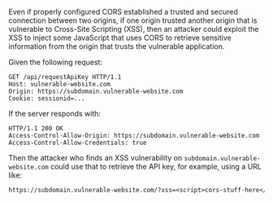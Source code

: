 <!-- @TODO: Link XSS -->
Even if properly configured CORS established a trusted and secured connection between two origins, if one origin trusted another origin that is vulnerable to Cross-Site Scripting (XSS), then an attacker could exploit the XSS to inject some JavaScript that uses CORS to retrieve sensitive information from the origin that trusts the vulnerable application.

Given the following request:
```http
GET /api/requestApiKey HTTP/1.1
Host: vulnerable-website.com
Origin: https://subdomain.vulnerable-website.com
Cookie: sessionid=...
```
If the server responds with:
```http
HTTP/1.1 200 OK
Access-Control-Allow-Origin: https://subdomain.vulnerable-website.com
Access-Control-Allow-Credentials: true
```
Then the attacker who finds an XSS vulnerability on `subdomain.vulnerable-website.com` could use that to retrieve the API key, for example, using a URL like:
```txt
https://subdomain.vulnerable-website.com/?xss=<script>cors-stuff-here</script>
```